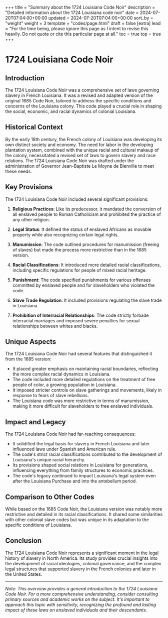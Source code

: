 +++
title = "Summary about the 1724 Louisiana Code Noir"
description = "Detailed information about the 1724 Louisiana code noir"
date = 2024-07-20T07:04:00+00:00
updated = 2024-07-20T07:04:00+00:00
sort_by = "weight"
weight = 3
template = "codes/page.html"
draft = false
[extra]
lead = "For the time being, please ignore this page as I intent to revise this heavily.  Do not quote or cite this particular page at all."
toc = true
top = true
+++

# 1724 Louisiana Code Noir

## Introduction

The 1724 Louisiana Code Noir was a comprehensive set of laws governing slavery in French Louisiana. It was a revised and adapted version of the original 1685 Code Noir, tailored to address the specific conditions and concerns of the Louisiana colony. This code played a crucial role in shaping the social, economic, and racial dynamics of colonial Louisiana.

## Historical Context

By the early 18th century, the French colony of Louisiana was developing its own distinct society and economy. The need for labor in the developing plantation system, combined with the unique racial and cultural makeup of the colony, necessitated a revised set of laws to govern slavery and race relations. The 1724 Louisiana Code Noir was drafted under the administration of Governor Jean-Baptiste Le Moyne de Bienville to meet these needs.

## Key Provisions

The 1724 Louisiana Code Noir included several significant provisions:

1. **Religious Practices**: Like its predecessor, it mandated the conversion of all enslaved people to Roman Catholicism and prohibited the practice of any other religion.

2. **Legal Status**: It defined the status of enslaved Africans as movable property while also recognizing certain legal rights.

3. **Manumission**: The code outlined procedures for manumission (freeing of slaves) but made the process more restrictive than in the 1685 version.

4. **Racial Classifications**: It introduced more detailed racial classifications, including specific regulations for people of mixed racial heritage.

5. **Punishment**: The code specified punishments for various offenses committed by enslaved people and for slaveholders who violated the code.

6. **Slave Trade Regulation**: It included provisions regulating the slave trade in Louisiana.

7. **Prohibition of Interracial Relationships**: The code strictly forbade interracial marriages and imposed severe penalties for sexual relationships between whites and blacks.

## Unique Aspects

The 1724 Louisiana Code Noir had several features that distinguished it from the 1685 version:

- It placed greater emphasis on maintaining racial boundaries, reflecting the more complex racial dynamics in Louisiana.
- The code included more detailed regulations on the treatment of free people of color, a growing population in Louisiana.
- It imposed stricter controls on slave gatherings and movements, likely in response to fears of slave rebellions.
- The Louisiana code was more restrictive in terms of manumission, making it more difficult for slaveholders to free enslaved individuals.

## Impact and Legacy

The 1724 Louisiana Code Noir had far-reaching consequences:

- It solidified the legal basis for slavery in French Louisiana and later influenced laws under Spanish and American rule.
- The code's strict racial classifications contributed to the development of Louisiana's unique racial hierarchy.
- Its provisions shaped social relations in Louisiana for generations, influencing everything from family structures to economic practices.
- The code's legacy continued to impact Louisiana's legal system even after the Louisiana Purchase and into the antebellum period.

## Comparison to Other Codes

While based on the 1685 Code Noir, the Louisiana version was notably more restrictive and detailed in its racial classifications. It shared some similarities with other colonial slave codes but was unique in its adaptation to the specific conditions of Louisiana.

## Conclusion

The 1724 Louisiana Code Noir represents a significant moment in the legal history of slavery in North America. Its study provides crucial insights into the development of racial ideologies, colonial governance, and the complex legal structures that supported slavery in the French colonies and later in the United States.

---

*Note: This overview provides a general introduction to the 1724 Louisiana Code Noir. For a more comprehensive understanding, consider consulting primary sources and academic works on the subject. It's important to approach this topic with sensitivity, recognizing the profound and lasting impact of these laws on enslaved individuals and their descendants.*